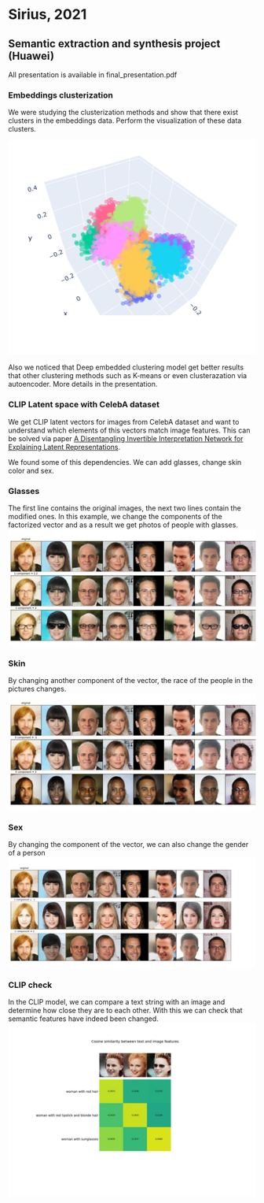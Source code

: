 # Sirius, 2021
## Semantic extraction and synthesis project (Huawei)

All presentation is available in final_presentation.pdf

### Embeddings clusterization
We were studying the clusterization methods and show that there exist clusters in the embeddings data. Perform the visualization of these data clusters.

![](/images/plot_clusters.png)

Also we noticed that Deep embedded clustering model get better results that other clustering methods such as K-means or even clusterazation via autoencoder. More details in the presentation.

### CLIP Latent space with CelebA dataset
We get CLIP latent vectors for images from CelebA dataset and want to understand which elements of this vectors match image features. This can be solved via paper [ A Disentangling Invertible Interpretation Network for Explaining Latent Representations](https://arxiv.org/pdf/2004.13166.pdf).

We found some of this dependencies. We can add glasses, change skin color and sex.

###  Glasses
The first line contains the original images, the next two lines contain the modified ones. In this example, we change the components of the factorized vector and as a result we get photos of people with glasses.
![](/images/glasses.png)

### Skin
By changing another component of the vector, the race of the people in the pictures changes.
![](/images/skin.png)

### Sex
By changing the component of the vector, we can also change the gender of a person
![](/images/sex2.png)

### CLIP check
In the CLIP model, we can compare a text string with an image and determine how close they are to each other. With this we can check that semantic features have indeed been changed. 
![](/images/photo_2021-08-05_20-20-01.jpg)

